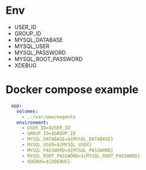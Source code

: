 # Env
- USER_ID
- GROUP_ID
- MYSQL_DATABASE
- MYSQL_USER
- MYSQL_PASSWORD
- MYSQL_ROOT_PASSWORD
- XDEBUG

# Docker compose example
```yml
  app:
    volumes:
      - .:/var/www/magento
    environment:
      - USER_ID=$USER_ID
      - GROUP_ID=$GROUP_ID
      - MYSQL_DATABASE=${MYSQL_DATABASE}
      - MYSQL_USER=${MYSQL_USER}
      - MYSQL_PASSWORD=${MYSQL_PASSWORD}
      - MYSQL_ROOT_PASSWORD=${MYSQL_ROOT_PASSWORD}
      - XDEBUG=${XDEBUG}
```
